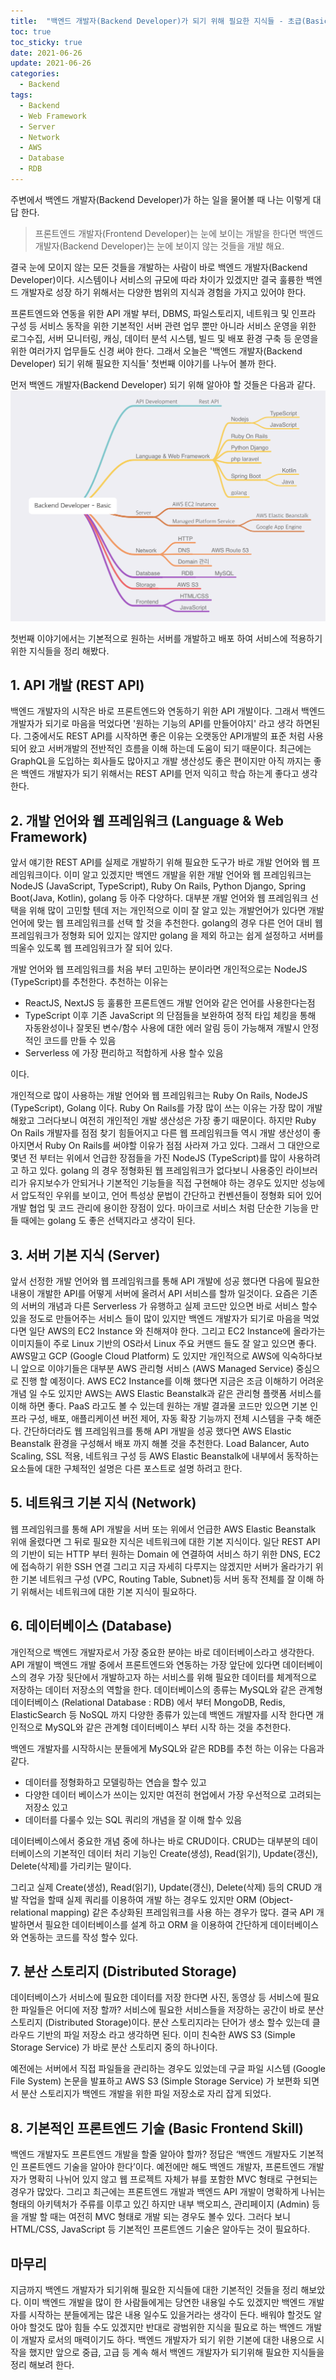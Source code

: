 ```yaml
---
title:  "백엔드 개발자(Backend Developer)가 되기 위해 필요한 지식들 - 초급(Basic)"
toc: true
toc_sticky: true
date: 2021-06-26
update: 2021-06-26
categories:
  - Backend
tags: 
  - Backend
  - Web Framework
  - Server
  - Network
  - AWS
  - Database
  - RDB
---
```


주변에서 백엔드 개발자(Backend Developer)가 하는 일을 물어볼 때 나는 이렇게 대답 한다. 

> 프론트엔드 개발자(Frontend Developer)는 눈에 보이는 개발을 한다면 백엔드 개발자(Backend Developer)는 눈에 보이지 않는 것들을 개발 해요. 

결국 눈에 모이지 않는 모든 것들을 개발하는 사람이 바로 백엔드 개발자(Backend Developer)이다. 시스템이나 서비스의 규모에 따라 차이가 있겠지만 결국 훌륭한 백엔드 개발자로 성장 하기 위해서는 다양한 범위의 지식과 경험을 가지고 있어야 한다. 

프론트엔드와 연동을 위한 API 개발 부터, DBMS, 파일스토리지, 네트워크 및 인프라 구성 등 서비스 동작을 위한 기본적인 서버 관련 업무 뿐만 아니라 서비스 운영을 위한 로그수집, 서버 모니터링, 캐싱, 데이터 분석 시스템, 빌드 및 배포 환경 구축 등 운영을 위한 여러가지 업무들도 신경 써야 한다. 그래서 오늘은 '백엔드 개발자(Backend Developer) 되기 위해 필요한 지식들' 첫번째 이야기를 나누어 볼까 한다. 

먼저 백엔드 개발자(Backend Developer) 되기 위해 알아야 할 것들은 다음과 같다. 
![backend-basic](/assets/images/2021/20210626-backend-basic-1.png)

첫번째 이야기에서는 기본적으로 원하는 서버를 개발하고 배포 하여 서비스에 적용하기 위한 지식들을 정리 해봤다. 

## 1. API 개발 (REST API)

백엔드 개발자의 시작은 바로 프론트엔드와 연동하기 위한 API 개발이다. 그래서 백엔드 개발자가 되기로 마음을 먹었다면 '원하는 기능의 API를 만들어야지' 라고 생각 하면된다. 그중에서도 REST API를 시작하면 좋은 이유는 오랫동안 API개발의 표준 처럼 사용 되어 왔고 서버개발의 전반적인 흐름을 이해 하는데 도움이 되기 때문이다. 최근에는 GraphQL을 도입하는 회사들도 많아지고 개발 생산성도 좋은 편이지만 아직 까지는 좋은 백엔드 개발자가 되기 위해서는 REST API를 먼저 익히고 학습 하는게 좋다고 생각한다.

## 2. 개발 언어와 웹 프레임워크 (Language & Web Framework)

앞서 얘기한 REST API를 실제로 개발하기 위해 필요한 도구가 바로 개발 언어와 웹 프레임워크이다. 이미 알고 있겠지만 백엔드 개발을 위한 개발 언어와 웹 프레임워크는 NodeJS (JavaScript, TypeScript), Ruby On Rails, Python Django, Spring Boot(Java, Kotlin), golang 등 아주 다양하다. 대부분 개발 언어와 웹 프레임워크 선택을 위해 많이 고민할 텐데 저는 개인적으로 이미 잘 알고 있는 개발언어가 있다면 개발 언어에 맞는 웹 프레임워크를 선택 할 것을 추천한다. golang의 경우 다른 언어 대비 웹 프레임워크가 정형화 되어 있지는 않지만 golang 을 제외 하고는 쉽게 설정하고 서버를 띄울수 있도록 웹 프레임워크가 잘 되어 있다.

개발 언어와 웹 프레임워크를 처음 부터 고민하는 분이라면 개인적으로는 NodeJS (TypeScript)를 추천한다. 추천하는 이유는 

- ReactJS, NextJS 등 훌륭한 프론트엔드 개발 언어와 같은 언어를 사용한다는점
- TypeScript 이후 기존 JavaScript 의 단점들을 보완하여 정적 타입 체킹을 통해 자동완성이나 잘못된 변수/함수 사용에 대한 에러 알림 등이 가능해져 개발시 안정적인 코드를 만들 수 있음
- Serverless 에 가장 편리하고 적합하게 사용 할수 있음

이다. 

개인적으로 많이 사용하는 개발 언어와 웹 프레임워크는 Ruby On Rails, NodeJS (TypeScript), Golang 이다. Ruby On Rails를 가장 많이 쓰는 이유는 가장 많이 개발 해왔고 그러다보니 여전히 개인적인 개발 생산성은 가장 좋기 때문이다. 하지만 Ruby On Rails 개발자를 점점 찾기 힘들어지고 다른 웹 프레임워크들 역시 개발 생산성이 좋아지면서 Ruby On Rails를 써야할 이유가 점점 사라져 가고 있다. 그래서 그 대안으로 몇년 전 부터는 위에서 언급한 장점들을 가진 NodeJS (TypeScript)를 많이 사용하려고 하고 있다. golang 의 경우 정형화된 웹 프레임워크가 없다보니 사용중인 라이브러리가 유지보수가 안되거나 기본적인 기능들을 직접 구현해야 하는 경우도 있지만 성능에서 압도적인 우위를 보이고, 언어 특성상 문법이 간단하고 컨벤션들이 정형화 되어 있어 개발 협업 및 코드 관리에 용이한 장점이 있다. 마이크로 서비스 처럼 단순한 기능을 만들 때에는 golang 도 좋은 선택지라고 생각이 된다.

## 3. 서버 기본 지식 (Server)
앞서 선정한 개발 언어와 웹 프레임워크를 통해 API 개발에 성공 했다면 다음에 필요한 내용이 개발한 API를 어떻게 서버에 올려서 API 서비스를 할까 일것이다. 요즘은 기존의 서버의 개념과 다른 Serverless 가 유행하고 실제 코드만 있으면 바로 서비스 할수 있을 정도로 만들어주는 서비스 들이 많이 있지만 백엔드 개발자가 되기로 마음을 먹었다면 일단 AWS의 EC2 Instance 와 친해져야 한다. 그리고 EC2 Instance에 올라가는 이미지들이 주로 Linux 기반의 OS라서 Linux 주요 커맨드 들도 잘 알고 있으면 좋다. AWS말고 GCP (Google Cloud Platform) 도 있지만 개인적으로 AWS에 익숙하다보니 앞으로 이야기들은 대부분 AWS 관리형 서비스 (AWS Managed Service) 중심으로 진행 할 예정이다. 
AWS EC2 Instance를 이해 했다면 지금은 조금 이해하기 어려운 개념 일 수도 있지만 AWS는 AWS Elastic Beanstalk과 같은 관리형 플랫폼 서비스를 이해 하면 좋다. PaaS 라고도 볼 수 있는데 원하는 개발 결과물 코드만 있으면 기본 인프라 구성, 배포, 애플리케이션 버전 제어, 자동 확장 기능까지 전체 시스템을 구축 해준다. 간단하더라도 웹 프레임워크를 통해 API 개발을 성공 했다면 AWS Elastic Beanstalk 환경을 구성해서 배포 까지 해볼 것을 추천한다. Load Balancer, Auto Scaling, SSL 적용, 네트워크 구성 등 AWS Elastic Beanstalk에 내부에서 동작하는 요소들에 대한 구체적인 설명은 다른 포스트로 설명 하려고 한다. 

## 5. 네트워크 기본 지식 (Network)

웹 프레임워크를 통해 API 개발을 서버 또는 위에서 언급한 AWS Elastic Beanstalk 위애 올렸다면 그 뒤로 필요한 지식은 네트워크에 대한 기본 지식이다. 일단 REST API의 기반이 되는 HTTP 부터 원하는 Domain 에 연결하여 서비스 하기 위한 DNS, EC2 에 접속하기 위한 SSH 연결 그리고 지금 자세히 다루지는 않겠지만 서버가 올라가기 위한 기본 네트워크 구성 (VPC, Routing Table, Subnet)등 서버 동작 전체를 잘 이해 하기 위해서는 네트워크에 대한 기본 지식이 필요하다. 

## 6. 데이터베이스 (Database)

개인적으로 백엔드 개발자로서 가장 중요한 분야는 바로 데이터베이스라고 생각한다. API 개발이 백엔드 개발 중에서 프론트엔드와 연동하는 가장 앞단에 있다면 데이터베이스의 경우 가장 뒷단에서 개발하고자 하는 서비스를 위해 필요한 데이터를 체계적으로 저장하는 데이터 저장소의 역할을 한다. 데이터베이스의 종류는 MySQL와 같은  관계형 데이터베이스 (Relational Database : RDB) 에서 부터 MongoDB, Redis, ElasticSearch 등 NoSQL 까지 다양한 종류가 있는데  백엔드 개발자를 시작 한다면  개인적으로 MySQL와 같은 관계형 데이터베이스 부터 시작 하는 것을 추천한다. 

백엔드 개발자를 시작하시는 분들에게 MySQL와 같은 RDB를 추천 하는 이유는 다음과 같다. 

- 데이터를 정형화하고 모델링하는 연습을 할수 있고 
- 다양한 데이터 베이스가 쓰이는 있지만 여전히 현업에서 가장 우선적으로 고려되는 저장소 있고
- 데이터를 다룰수 있는 SQL 쿼리의 개념을 잘 이해 할수 있음 

데이터베이스에서 중요한 개념 중에 하나는 바로 CRUD이다. CRUD는 대부분의 데이터베이스의 기본적인 데이터 처리 기능인 Create(생성), Read(읽기), Update(갱신), Delete(삭제)를 가리키는 말이다. 

그리고 실제 Create(생성), Read(읽기), Update(갱신), Delete(삭제) 등의 CRUD 개발 작업을 할때 실제 쿼리를 이용하여 개발 하는 경우도 있지만  ORM (Object-relational mapping) 같은 추상화된 프레임워크를 사용 하는 경우가 많다. 결국 API 개발하면서 필요한 데이터베이스를 설계 하고 ORM 을 이용하여 간단하게 데이터베이스와 연동하는 코드를 작성 할수 있다. 

## 7. 분산 스토리지 (Distributed Storage)

데이터베이스가 서비스에 필요한 데이터를 저장 한다면 사진, 동영상 등 서비스에 필요한 파일들은 어디에 저장 할까? 서비스에 필요한 서비스들을 저장하는 공간이 바로 분산 스토리지 (Distributed Storage)이다.  분산 스토리지라는 단어가 생소 할수 있는데 클라우드 기반의 파일 저장소 라고 생각하면 된다. 이미 친숙한 AWS S3 (Simple Storage Service) 가 바로 분산 스토리지 중의 하나이다. 

예전에는 서버에서 직접 파일들을 관리하는 경우도 있었는데 구글 파일 시스템 (Google File System) 논문을 발표하고 AWS S3 (Simple Storage Service) 가 보편화 되면서 분산 스토리지가 백엔드 개발을 위한 파일 저장소로 자리 잡게 되었다.

## 8. 기본적인 프론트엔드 기술 (Basic Frontend Skill)

백엔드 개발자도 프론트엔드 개발을 할줄 알아야 할까? 정답은 ‘백엔드 개발자도 기본적인 프론트엔드 기술을 알아야 한다’이다. 예전에만 해도 백엔드 개발자, 프론트엔드 개발자가 명확히 나뉘어 있지 않고 웹 프로젝트 자체가 뷰를 포함한 MVC 형태로 구현되는 경우가 많았다. 그리고 최근에는 프론트엔드 개발과 백엔드 API 개발이 명확하게 나뉘는 형태의 아키텍처가 주류를 이루고 있긴  하지만 내부 백오피스, 관리페이지 (Admin) 등을 개발 할 때는 여전히 MVC 형태로 개발 되는 경우도 볼수 있다. 그러다 보니
HTML/CSS, JavaScript 등 기본적인 프론트엔드 기술은 알아두는 것이 필요하다. 

## 마무리 

지금까지 백엔드 개발자가 되기위해 필요한 지식들에 대한 기본적인 것들을 정리 해보았다. 이미 백엔드 개발을 많이 한 사람들에게는 당연한 내용일 수도 있겠지만 백엔드 개발자를 시작하는 분들에게는 많은 내용 일수도 있을거라는 생각이 든다. 배워야 할것도 알아야 할것도 많아 힘들 수도 있겠지만 반대로 광범위한 지식을 필요로 하는 백엔드 개발이 개발자 로서의 매력이기도 하다. 백엔드 개발자가 되기 위한 기본에 대한 내용으로 시작을 했지만 앞으로 중급, 고급 등 계속 해서 백엔드 개발자가 되기위해 필요한 지식들을 정리 해보려 한다. 
